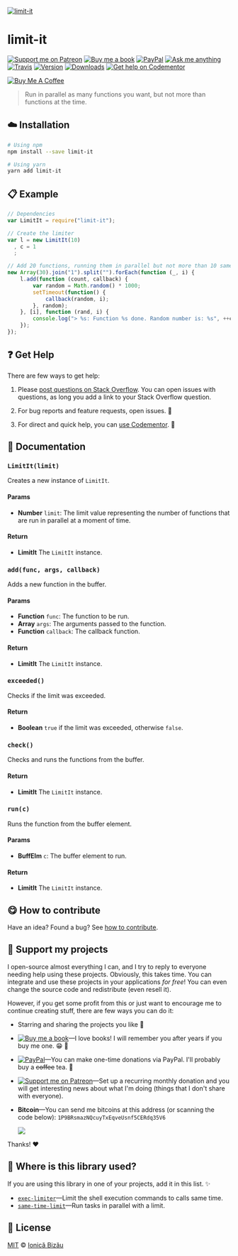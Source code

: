 <!-- Please do not edit this file. Edit the `blah` field in the `package.json` instead. If in doubt, open an issue. -->


[![limit-it](http://i.imgur.com/4UoX6DL.png)](#)

# limit-it

 [![Support me on Patreon][badge_patreon]][patreon] [![Buy me a book][badge_amazon]][amazon] [![PayPal][badge_paypal_donate]][paypal-donations] [![Ask me anything](https://img.shields.io/badge/ask%20me-anything-1abc9c.svg)](https://github.com/IonicaBizau/ama) [![Travis](https://img.shields.io/travis/IonicaBizau/node-limit-it.svg)](https://travis-ci.org/IonicaBizau/node-limit-it/) [![Version](https://img.shields.io/npm/v/limit-it.svg)](https://www.npmjs.com/package/limit-it) [![Downloads](https://img.shields.io/npm/dt/limit-it.svg)](https://www.npmjs.com/package/limit-it) [![Get help on Codementor](https://cdn.codementor.io/badges/get_help_github.svg)](https://www.codementor.io/johnnyb?utm_source=github&utm_medium=button&utm_term=johnnyb&utm_campaign=github)

<a href="https://www.buymeacoffee.com/H96WwChMy" target="_blank"><img src="https://www.buymeacoffee.com/assets/img/custom_images/yellow_img.png" alt="Buy Me A Coffee"></a>

> Run in parallel as many functions you want, but not more than <x> functions at the time.

## :cloud: Installation

```sh
# Using npm
npm install --save limit-it

# Using yarn
yarn add limit-it
```


## :clipboard: Example



```js
// Dependencies
var LimitIt = require("limit-it");

// Create the limiter
var l = new LimitIt(10)
  , c = 1
  ;

// Add 20 functions, running them in parallel but not more than 10 same time
new Array(30).join("1").split("").forEach(function (_, i) {
    l.add(function (count, callback) {
        var random = Math.random() * 1000;
        setTimeout(function() {
            callback(random, i);
        }, random);
    }, [i], function (rand, i) {
        console.log("> %s: Function %s done. Random number is: %s", ++c, i, rand);
    });
});
```



## :question: Get Help

There are few ways to get help:

 1. Please [post questions on Stack Overflow](https://stackoverflow.com/questions/ask). You can open issues with questions, as long you add a link to your Stack Overflow question.
 2. For bug reports and feature requests, open issues. :bug:

 3. For direct and quick help, you can [use Codementor](https://www.codementor.io/johnnyb). :rocket:



## :memo: Documentation


### `LimitIt(limit)`
Creates a new instance of `LimitIt`.

#### Params

- **Number** `limit`: The limit value representing the number of functions that are run in parallel at a moment of time.

#### Return
- **LimitIt** The `LimitIt` instance.

### `add(func, args, callback)`
Adds a new function in the buffer.

#### Params

- **Function** `func`: The function to be run.
- **Array** `args`: The arguments passed to the function.
- **Function** `callback`: The callback function.

#### Return
- **LimitIt** The `LimitIt` instance.

### `exceeded()`
Checks if the limit was exceeded.

#### Return
- **Boolean** `true` if the limit was exceeded, otherwise `false`.

### `check()`
Checks and runs the functions from the buffer.

#### Return
- **LimitIt** The `LimitIt` instance.

### `run(c)`
Runs the function from the buffer element.

#### Params

- **BuffElm** `c`: The buffer element to run.

#### Return
- **LimitIt** The `LimitIt` instance.



## :yum: How to contribute
Have an idea? Found a bug? See [how to contribute][contributing].


## :sparkling_heart: Support my projects

I open-source almost everything I can, and I try to reply to everyone needing help using these projects. Obviously,
this takes time. You can integrate and use these projects in your applications *for free*! You can even change the source code and redistribute (even resell it).

However, if you get some profit from this or just want to encourage me to continue creating stuff, there are few ways you can do it:


 - Starring and sharing the projects you like :rocket:
 - [![Buy me a book][badge_amazon]][amazon]—I love books! I will remember you after years if you buy me one. :grin: :book:
 - [![PayPal][badge_paypal]][paypal-donations]—You can make one-time donations via PayPal. I'll probably buy a ~~coffee~~ tea. :tea:
 - [![Support me on Patreon][badge_patreon]][patreon]—Set up a recurring monthly donation and you will get interesting news about what I'm doing (things that I don't share with everyone).
 - **Bitcoin**—You can send me bitcoins at this address (or scanning the code below): `1P9BRsmazNQcuyTxEqveUsnf5CERdq35V6`

    ![](https://i.imgur.com/z6OQI95.png)


Thanks! :heart:


## :dizzy: Where is this library used?
If you are using this library in one of your projects, add it in this list. :sparkles:


 - [`exec-limiter`](https://github.com/IonicaBizau/exec-limiter)—Limit the shell execution commands to <x> calls same time.
 - [`same-time-limit`](https://github.com/IonicaBizau/same-time-limit#readme)—Run tasks in parallel with a limit.

## :scroll: License

[MIT][license] © [Ionică Bizău][website]


[badge_patreon]: https://ionicabizau.github.io/badges/patreon.svg
[badge_amazon]: https://ionicabizau.github.io/badges/amazon.svg
[badge_paypal]: https://ionicabizau.github.io/badges/paypal.svg
[badge_paypal_donate]: https://ionicabizau.github.io/badges/paypal_donate.svg

[patreon]: https://www.patreon.com/ionicabizau
[amazon]: http://amzn.eu/hRo9sIZ
[paypal-donations]: https://www.paypal.com/cgi-bin/webscr?cmd=_s-xclick&hosted_button_id=RVXDDLKKLQRJW

[license]: http://showalicense.com/?fullname=Ionic%C4%83%20Biz%C4%83u%20%3Cbizauionica%40gmail.com%3E%20(https%3A%2F%2Fionicabizau.net)&year=2015#license-mit
[website]: https://ionicabizau.net
[contributing]: /CONTRIBUTING.md
[docs]: /DOCUMENTATION.md
